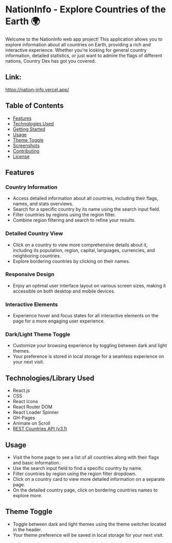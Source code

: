 # NationInfo - Explore Countries of the Earth 🌍

Welcome to the NationInfo web app project! This application allows you to explore information about all countries on Earth, providing a rich and interactive experience. Whether you're looking for general country information, detailed statistics, or just want to admire the flags of different nations, Country Dex has got you covered.

## Link: 
https://nation-info.vercel.app/
## Table of Contents

- [Features](#features)
- [Technologies Used](#technologies-used)
- [Getting Started](#getting-started)
- [Usage](#usage)
- [Theme Toggle](#theme-toggle)
- [Screenshots](#screenshots)
- [Contributing](#contributing)
- [License](#license)

## Features

### Country Information

- Access detailed information about all countries, including their flags, names, and stats overviews.
- Search for a specific country by its name using the search input field.
- Filter countries by regions using the region filter.
- Combine region filtering and search to refine your results.

### Detailed Country View

- Click on a country to view more comprehensive details about it, including its population, region, capital, languages, currencies, and neighboring countries.
- Explore bordering countries by clicking on their names.

### Responsive Design

- Enjoy an optimal user interface layout on various screen sizes, making it accessible on both desktop and mobile devices.

### Interactive Elements

- Experience hover and focus states for all interactive elements on the page for a more engaging user experience.

### Dark/Light Theme Toggle

- Customize your browsing experience by toggling between dark and light themes.
- Your preference is stored in local storage for a seamless experience on your next visit.

## Technologies/Library Used

- React.js
- CSS
- React Icons
- React Router DOM
- React Loader Spinner
- GH-Pages
- Animate on Scroll
- [REST Countries API (v3.1)](https://restcountries.com/)

## Usage

- Visit the home page to see a list of all countries along with their flags and basic information.
- Use the search input field to find a specific country by name.
- Filter countries by region using the region filter dropdown.
- Click on a country card to view more detailed information on a separate page.
- On the detailed country page, click on bordering countries names to explore more.

## Theme Toggle

- Toggle between dark and light themes using the theme switcher located in the header.
- Your theme preference will be saved in local storage for your next visit.
